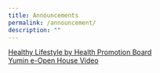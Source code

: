 ```yaml
---
title: Announcements
permalink: /announcement/
description: ""
---
```

[Healthy Lifestyle by Health Promotion Board](/health-promotion-board)<br>
[Yumin e-Open House Video](https://www.youtube.com/watch?v=RWlPX4ma044)